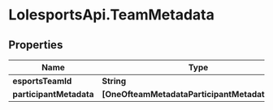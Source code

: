 # LolesportsApi.TeamMetadata

## Properties
Name | Type | Description | Notes
------------ | ------------- | ------------- | -------------
**esportsTeamId** | **String** | The team Id | 
**participantMetadata** | **[OneOfteamMetadataParticipantMetadataItems]** |  | 
